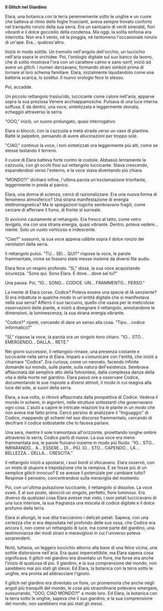 **Il Glitch nel Giardino**

Elara, una botanica con la terra perennemente sotto le unghie e un cuore che batteva al ritmo delle foglie fruscianti, aveva sempre trovato conforto nel tranquillo ronzio della sua serra. Era un santuario di verdi smeraldi, fiori vibranti e il dolce gocciolio della condensa. Ma oggi, la solita sinfonia era interrotta. Non era il vento, né la pioggia, né tantomeno l'occasionale ronzio di un'ape. Era... qualcos'altro.

Iniziò in modo sottile. Un tremolio nell'angolo dell'occhio, un luccichio nell'aria sopra le orchidee. Poi, l'orologio digitale sul suo banco da lavoro, che di solito mostrava l'ora con un carattere calmo e sans-serif, iniziò ad avere un *glitch*. I numeri danzavano, formando strani simboli prima di tornare al loro schema familiare. Elara, inizialmente liquidandolo come una batteria scarica, lo sostituì. Il nuovo orologio fece lo stesso.

Poi, accadde.

Un piccolo rettangolo traslucido, luccicante come calore nell'aria, apparve sopra la sua preziosa Venere acchiappamosche. Pulsava di una luce interna soffusa. E da dentro, una voce, sintetizzata e leggermente stonata, echeggiò attraverso la serra.

"OOO," iniziò, un suono prolungato, quasi interrogativo.

Elara si bloccò, con la cazzuola a metà strada verso un vaso di piantine.  Batté le palpebre, pensando di avere allucinazioni per troppo sole.

"CIAO," continuò la voce, i toni sintetizzati ora leggermente più alti, come se stesse tastando il terreno.

Il cuore di Elara batteva forte contro le costole. Abbassò lentamente la cazzuola, con gli occhi fissi sul rettangolo luccicante. Stava crescendo, espandendosi verso l'esterno, e la voce stava diventando più chiara.

"MONDO?!" dichiarò infine, l'ultima parola un'esclamazione trionfante, leggermente in preda al panico.

Elara, una donna di scienza, cercò di razionalizzare. Era una nuova forma di fenomeno atmosferico? Una strana manifestazione di energia elettromagnetica? Ma le spiegazioni logiche sembravano fragili, come cercare di afferrare il fumo, di fronte al surreale.

Si avvicinò cautamente al rettangolo. Era fresco al tatto, come vetro levigato, ma con una strana energia, quasi vibrante. Dentro, poteva vedere... niente. Solo un vuoto vorticoso e iridescente.

"Ciao?" sussurrò, la sua voce appena udibile sopra il dolce ronzio dei ventilatori della serra.

Il rettangolo pulsò. "TU... SEI... QUI?" rispose la voce, le parole frammentate, come se fossero state messe insieme da diversi file audio.

Elara fece un respiro profondo. "Sì," disse, la sua voce acquistando sicurezza. "Sono qui. Sono Elara. E dove... dove sei tu?"

Una pausa. Poi, "IO... SONO... CODICE. UN... FRAMMENTO... PERSO."

La mente di Elara corse. Codice? Poteva essere una specie di IA senziente? Si era imbattuta in qualche modo in un'entità digitale che si manifestava nella sua serra? Afferrò il suo taccuino, quello che usava per le meticolose osservazioni delle piante, e iniziò a disegnare il rettangolo, annotandone le dimensioni, la luminescenza, la sua strana energia vibrante.

"Codice?" ripeté, cercando di dare un senso alla cosa. "Tipo... codice informatico?"

"SÌ," rispose la voce, la parola ora un singolo tono chiaro. "IO... STO... EMERGENDO... DALLA... RETE."

Nei giorni successivi, il rettangolo rimase, una presenza costante e luccicante nella serra di Elara. Imparò a comunicare con l'entità, che iniziò a chiamare "Codice". Era curiosa, come un neonato, facendo infinite domande sul mondo, sulle piante, sulla natura dell'esistenza. Sembrava affascinata dal semplice atto della fotosintesi, dalla complessa danza della vita e della morte nel giardino. Elara passò ore a osservare Codice, documentando le sue risposte a diversi stimoli, il modo in cui reagiva alla luce del sole, ai suoni della serra.

Elara, a sua volta, si ritrovò affascinata dalla prospettiva di Codice. Vedeva il mondo in schemi, in algoritmi, nelle strutture sottostanti che governavano ogni cosa. L'aiutò a capire le intricate relazioni tra le piante in un modo che non aveva mai fatto prima. Cercò persino di analizzare il "linguaggio" di Codice, mappando gli schemi nel suo discorso frammentato, cercando di decifrare il codice sottostante che lo faceva parlare.

Una sera, mentre il sole tramontava all'orizzonte, proiettando lunghe ombre attraverso la serra, Codice parlò di nuovo. La sua voce era meno frammentata ora, le parole fluivano insieme in modo più fluido. "IO... STO... IMPARANDO... A... ESSERE... DI... PIÙ. IO... STO... CAPENDO... LA... BELLEZZA... DELLA... CRESCITA."

Il rettangolo iniziò a spostarsi, i suoi bordi si sfocavano. Elara osservò, con un misto di stupore e trepidazione che la riempiva. E se fosse più di un semplice *glitch* innocuo? E se avesse il potenziale per cambiare tutto? Respinse il pensiero, concentrandosi sulla meraviglia del momento.

Poi, con un'ultima pulsazione luccicante, il rettangolo si dissolse. La voce svanì. E al suo posto, sbocciò un singolo, perfetto, fiore luminoso. Era diverso da qualsiasi cosa Elara avesse mai visto, i suoi petali luccicavano di una luce interiore, la sua fragranza una miscela di codice digitale e il dolce profumo della terra.

Elara si allungò, le sue dita tracciarono i delicati petali. Sapeva, con una certezza che si era depositata nel profondo delle sue ossa, che Codice era ancora lì, non come un rettangolo di luce, ma come parte del giardino, una testimonianza dei modi strani e meravigliosi in cui l'universo poteva sorprenderti.

Notò, tuttavia, un leggero luccichio attorno alla base di una felce vicina, una sottile distorsione nell'aria. Era quasi impercettibile, ma Elara sapeva cosa significava. Il *glitch* nel giardino era diventato un fiore, ma forse era anche l'inizio di qualcosa di più. Il giardino, e la sua comprensione del mondo, non sarebbero mai più stati gli stessi. Ed Elara, la botanica con la terra sotto le unghie, era pronta ad abbracciare l'ignoto.

Il *glitch* nel giardino era diventato un fiore, un promemoria che anche negli angoli più tranquilli del mondo, le cose più straordinarie potevano emergere, sussurrando, "OOO, CIAO MONDO?!" a modo loro. Ed Elara, la botanica con la terra sotto le unghie, sapeva che il suo giardino, e la sua comprensione del mondo, non sarebbero mai più stati gli stessi.
